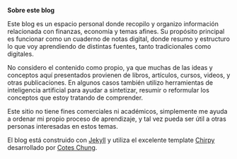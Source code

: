 **Sobre este blog**

Este blog es un espacio personal donde recopilo y organizo información relacionada con finanzas, economía y temas afines. Su propósito principal es funcionar como un cuaderno de notas digital, donde resumo y estructuro lo que voy aprendiendo de distintas fuentes, tanto tradicionales como digitales.

No considero el contenido como propio, ya que muchas de las ideas y conceptos aquí presentados provienen de libros, artículos, cursos, videos, y otras publicaciones. En algunos casos también utilizo herramientas de inteligencia artificial para ayudar a sintetizar, resumir o reformular los conceptos que estoy tratando de comprender.

Este sitio no tiene fines comerciales ni académicos, simplemente me ayuda a ordenar mi propio proceso de aprendizaje, y tal vez pueda ser útil a otras personas interesadas en estos temas.

El blog está construido con [Jekyll](https://jekyllrb.com/) y utiliza el excelente template [Chirpy](https://github.com/cotes2020/jekyll-theme-chirpy) desarrollado por [Cotes Chung](https://github.com/cotes2020).
